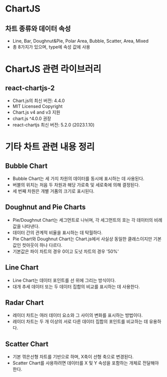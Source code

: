 # ChartJS

## 차트 종류와 데이터 속성
* Line, Bar, Doughnut&Pie, Polar Area, Bubble, Scatter, Area, Mixed
* 총 8가지가 있으며, type에 속성 값에 사용

# ChartJS 관련 라이브러리

## react-chartjs-2
* Chart.js의 최신 버전: 4.4.0
* MIT Licensed Copyright 
* Chart.js v4 and v3 지원
* chart.js ^4.0.0 권장
* react-chartjs 최신 버전: 5.2.0 (2023.1.10)

# 기타 차트 관련 내용 정리
## Bubble Chart
* Bubble Chart는 세 가지 차원의 데이터를 동시에 표시하는 데 사용된다.
* 버블의 위치는 처음 두 차원과 해당 가로축 및 세로축에 의해 결정된다.
* 세 번째 차원은 개별 거품의 크기로 표시된다.

## Doughnut and Pie Charts
* Pie/Doughnut Chart는 세그먼트로 나뉘며, 각 세그먼트의 호는 각 데이터의 비례 값을 나타낸다.
* 데이터 간의 관계적 비율을 표시하는 데 탁월하다.
* Pie Chart와 Doughnut Chart는 Chart.js에서 사실상 동일한 클래스이지만 기본값인 컷아웃이 하나 다르다.
* 기본값은 파이 차트의 경우 0이고 도넛 차트의 경우 '50%'

## Line Chart
* Line Chart는 데이터 포인트를 선 위에 그리는 방식이다.
* 대개 추세 데이터 또는 두 데이터 집합의 비교를 표시하는 데 사용한다.

## Radar Chart
* 레이더 차트는 여러 데이터 요소와 그 사이의 변화를 표시하는 방법이다.
* 레이더 차트는 두 개 이상의 서로 다른 데이터 집합의 포인트를 비교하는 데 유용하다.

## Scatter Chart
* 기본 꺾은선형 차트를 기반으로 하며, X축이 선형 축으로 변경된다.
* Scatter Chart를 사용하려면 데이터를 X 및 Y 속성을 포함하는 개체로 전달해야 한다. 

